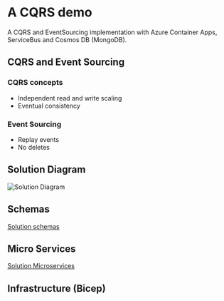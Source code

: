 # A CQRS demo 

A CQRS and EventSourcing implementation with Azure Container Apps, ServiceBus and Cosmos DB (MongoDB).

## CQRS and Event Sourcing

### CQRS concepts

- Independent read and write scaling
- Eventual consistency

### Event Sourcing

- Replay events
- No deletes

## Solution Diagram

![Solution Diagram]()

## Schemas

[Solution schemas](Schemas.md)

## Micro Services

[Solution Microservices](microservices.md)

## Infrastructure (Bicep)
